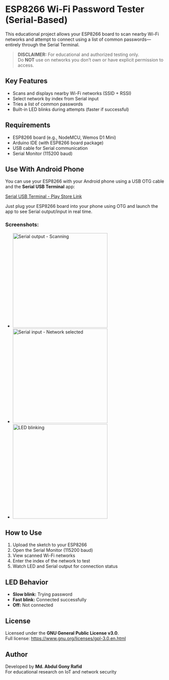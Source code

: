   <h1>ESP8266 Wi-Fi Password Tester (Serial-Based)</h1>

  <p>
    This educational project allows your ESP8266 board to scan nearby Wi-Fi networks and attempt to connect using a list of common passwords—entirely through the Serial Terminal.
  </p>

  <blockquote>
    <strong>DISCLAIMER:</strong> For educational and authorized testing only.<br>
    Do <strong>NOT</strong> use on networks you don’t own or have explicit permission to access.
  </blockquote>

  <h2>Key Features</h2>
  <ul>
    <li>Scans and displays nearby Wi-Fi networks (SSID + RSSI)</li>
    <li>Select network by index from Serial input</li>
    <li>Tries a list of common passwords</li>
    <li>Built-in LED blinks during attempts (faster if successful)</li>
  </ul>

  <h2>Requirements</h2>
  <ul>
    <li>ESP8266 board (e.g., NodeMCU, Wemos D1 Mini)</li>
    <li>Arduino IDE (with ESP8266 board package)</li>
    <li>USB cable for Serial communication</li>
    <li>Serial Monitor (115200 baud)</li>
  </ul>

  <h2>Use With Android Phone</h2>
  <p>
    You can use your ESP8266 with your Android phone using a USB OTG cable and the <strong>Serial USB Terminal</strong> app:
  </p>
  <p>
    <a href="https://play.google.com/store/apps/details?id=de.kai_morich.serial_usb_terminal" target="_blank">
      Serial USB Terminal - Play Store Link
    </a>
  </p>
  <p>Just plug your ESP8266 board into your phone using OTG and launch the app to see Serial output/input in real time.</p>

  <h3>Screenshots:</h3>
  <ul>
    <li><img src="images/screenshot1.jpg" alt="Serial output - Scanning" width="300"></li>
    <li><img src="images/screenshot2.jpg" alt="Serial input - Network selected" width="300"></li>
    <li><img src="images/screenshot3.jpg" alt="LED blinking" width="300"></li>
  </ul>

  <h2>How to Use</h2>
  <ol>
    <li>Upload the sketch to your ESP8266</li>
    <li>Open the Serial Monitor (115200 baud)</li>
    <li>View scanned Wi-Fi networks</li>
    <li>Enter the index of the network to test</li>
    <li>Watch LED and Serial output for connection status</li>
  </ol>

  <h2>LED Behavior</h2>
  <ul>
    <li><strong>Slow blink:</strong> Trying password</li>
    <li><strong>Fast blink:</strong> Connected successfully</li>
    <li><strong>Off:</strong> Not connected</li>
  </ul>

  <h2>License</h2>
  <p>
    Licensed under the <strong>GNU General Public License v3.0</strong>.<br>
    Full license: <a href="https://www.gnu.org/licenses/gpl-3.0.en.html" target="_blank">https://www.gnu.org/licenses/gpl-3.0.en.html</a>
  </p>

  <h2>Author</h2>
  <p>
    Developed by <strong>Md. Abdul Gony Rafid</strong><br>
    For educational research on IoT and network security
  </p>
